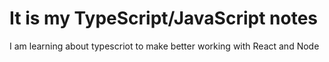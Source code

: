 # It is my TypeScript/JavaScript notes

I am learning about typescriot to make better working with React and Node